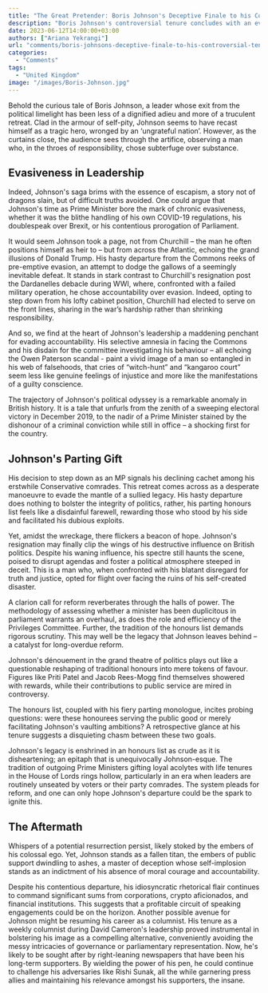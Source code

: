 ```yaml
---
title: "The Great Pretender: Boris Johnson's Deceptive Finale to his Controversial Tenure"
description: "Boris Johnson's controversial tenure concludes with an evasive exit, leaving behind a legacy ripe for reform and questions about the ethics of leadership."
date: 2023-06-12T14:00:00+03:00
authors: ["Ariana Yekrangi"]
url: "comments/boris-johnsons-deceptive-finale-to-his-controversial-tenure"
categories: 
  - "Comments"
tags: 
  - "United Kingdom"
image: "/images/Boris-Johnson.jpg"
---
```


Behold the curious tale of Boris Johnson, a leader whose exit from the political limelight has been less of a dignified adieu and more of a truculent retreat. Clad in the armour of self-pity, Johnson seems to have recast himself as a tragic hero, wronged by an ‘ungrateful nation’. However, as the curtains close, the audience sees through the artifice, observing a man who, in the throes of responsibility, chose subterfuge over substance.

## **Evasiveness in Leadership**

Indeed, Johnson's saga brims with the essence of escapism, a story not of dragons slain, but of difficult truths avoided. One could argue that Johnson's time as Prime Minister bore the mark of chronic evasiveness, whether it was the blithe handling of his own COVID-19 regulations, his doublespeak over Brexit, or his contentious prorogation of Parliament.

It would seem Johnson took a page, not from Churchill – the man he often positions himself as heir to – but from across the Atlantic, echoing the grand illusions of Donald Trump. His hasty departure from the Commons reeks of pre-emptive evasion, an attempt to dodge the gallows of a seemingly inevitable defeat. It stands in stark contrast to Churchill's resignation post the Dardanelles debacle during WWI, where, confronted with a failed military operation, he chose accountability over evasion. Indeed, opting to step down from his lofty cabinet position, Churchill had elected to serve on the front lines, sharing in the war’s hardship rather than shrinking responsibility.

And so, we find at the heart of Johnson's leadership a maddening penchant for evading accountability. His selective amnesia in facing the Commons and his disdain for the committee investigating his behaviour – all echoing the Owen Paterson scandal - paint a vivid image of a man so entangled in his web of falsehoods, that cries of “witch-hunt” and “kangaroo court” seem less like genuine feelings of injustice and more like the manifestations of a guilty conscience. 

The trajectory of Johnson's political odyssey is a remarkable anomaly in British history. It is a tale that unfurls from the zenith of a sweeping electoral victory in December 2019, to the nadir of a Prime Minister stained by the dishonour of a criminal conviction while still in office – a shocking first for the country.

## **Johnson's Parting Gift**

His decision to step down as an MP signals his declining cachet among his erstwhile Conservative comrades. This retreat comes across as a desperate manoeuvre to evade the mantle of a sullied legacy. His hasty departure does nothing to bolster the integrity of politics, rather, his parting honours list feels like a disdainful farewell, rewarding those who stood by his side and facilitated his dubious exploits.

Yet, amidst the wreckage, there flickers a beacon of hope. Johnson's resignation may finally clip the wings of his destructive influence on British politics. Despite his waning influence, his spectre still haunts the scene, poised to disrupt agendas and foster a political atmosphere steeped in deceit. This is a man who, when confronted with his blatant disregard for truth and justice, opted for flight over facing the ruins of his self-created disaster.

A clarion call for reform reverberates through the halls of power. The methodology of assessing whether a minister has been duplicitous in parliament warrants an overhaul, as does the role and efficiency of the Privileges Committee. Further, the tradition of the honours list demands rigorous scrutiny. This may well be the legacy that Johnson leaves behind – a catalyst for long-overdue reform.

Johnson's dénouement in the grand theatre of politics plays out like a questionable reshaping of traditional honours into mere tokens of favour. Figures like Priti Patel and Jacob Rees-Mogg find themselves showered with rewards, while their contributions to public service are mired in controversy.

The honours list, coupled with his fiery parting monologue, incites probing questions: were these honourees serving the public good or merely facilitating Johnson's vaulting ambitions? A retrospective glance at his tenure suggests a disquieting chasm between these two goals.

Johnson's legacy is enshrined in an honours list as crude as it is disheartening; an epitaph that is unequivocally Johnson-esque. The tradition of outgoing Prime Ministers gifting loyal acolytes with life tenures in the House of Lords rings hollow, particularly in an era when leaders are routinely unseated by voters or their party comrades. The system pleads for reform, and one can only hope Johnson's departure could be the spark to ignite this.

## **The Aftermath**

Whispers of a potential resurrection persist, likely stoked by the embers of his colossal ego. Yet, Johnson stands as a fallen titan, the embers of public support dwindling to ashes, a master of deception whose self-implosion stands as an indictment of his absence of moral courage and accountability.

Despite his contentious departure, his idiosyncratic rhetorical flair continues to command significant sums from corporations, crypto aficionados, and financial institutions. This suggests that a profitable circuit of speaking engagements could be on the horizon. Another possible avenue for Johnson might be resuming his career as a columnist. His tenure as a weekly columnist during David Cameron's leadership proved instrumental in bolstering his image as a compelling alternative, conveniently avoiding the messy intricacies of governance or parliamentary representation. Now, he's likely to be sought after by right-leaning newspapers that have been his long-term supporters. By wielding the power of his pen, he could continue to challenge his adversaries like Rishi Sunak, all the while garnering press allies and maintaining his relevance amongst his supporters, the insane.
